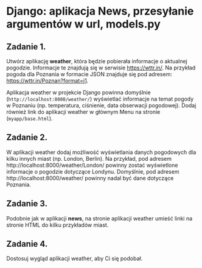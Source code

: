 # Django: aplikacja News, przesyłanie argumentów w url, models.py

## Zadanie 1.
Utwórz aplikację **weather**, która będzie pobierała informacje o aktualnej pogodzie. Informacje te znajdują się w serwisie https://wttr.in/. Na przykład pogoda dla Poznania w formacie JSON znajduje się pod adresem: https://wttr.in/Poznan?format=j1.

Aplikacja weather w projekcie Django powinna domyślnie (`http://localhost:8000/weather/`) wyświetlać informacje na temat pogody w Poznaniu (np. temperatura, ciśnienie, data obserwacji pogodowej). Dodaj również link do aplikacji weather w głównym Menu na stronie (`myapp/base.html`).


## Zadanie 2.
W aplikacji weather dodaj możliwość wyświetlania danych pogodowych dla kilku innych miast (np. London, Berlin). Na przykład, pod adresem http://localhost:8000/weather/London/ powinny zostać wyświetlone informacje o pogodzie dotyczące Londynu. Domyślnie, pod adresem http://localhost:8000/weather/ powinny nadal być dane dotyczące Poznania.


## Zadanie 3.
Podobnie jak w aplikacji **news**, na stronie aplikacji weather umieść linki na stronie HTML do kilku przykładów miast.


## Zadanie 4.
Dostosuj wygląd aplikacji weather, aby Ci się podobał.